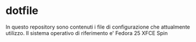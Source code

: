 # dotfile
In questo repository sono contenuti i file di configurazione che attualmente utilizzo.
Il sistema operativo di riferimento e' Fedora 25 XFCE Spin
